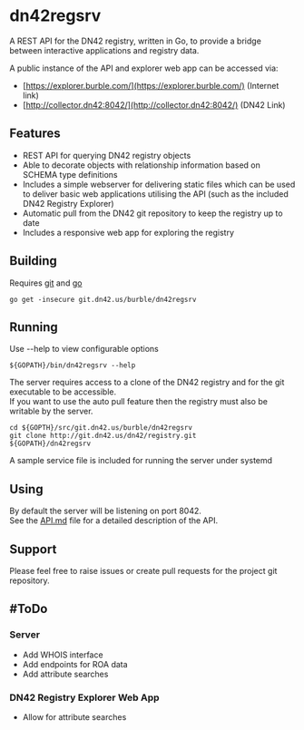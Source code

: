 # dn42regsrv

A REST API for the DN42 registry, written in Go, to provide a bridge between
interactive applications and registry data.

A public instance of the API and explorer web app can be accessed via:

* [https://explorer.burble.com/](https://explorer.burble.com/) (Internet link)
* [http://collector.dn42:8042/](http://collector.dn42:8042/) (DN42 Link)

## Features

* REST API for querying DN42 registry objects
* Able to decorate objects with relationship information based on SCHEMA type definitions
* Includes a simple webserver for delivering static files which can be used to deliver
  basic web applications utilising the API (such as the included DN42 Registry Explorer)
* Automatic pull from the DN42 git repository to keep the registry up to date
* Includes a responsive web app for exploring the registry

## Building

Requires [git](https://git-scm.com/) and [go](https://golang.org)

```
go get -insecure git.dn42.us/burble/dn42regsrv
```

## Running

Use --help to view configurable options
```
${GOPATH}/bin/dn42regsrv --help
```

The server requires access to a clone of the DN42 registry and for
the git executable to be accessible.  
If you want to use the auto pull feature then the registry must
also be writable by the server.

```
cd ${GOPTH}/src/git.dn42.us/burble/dn42regsrv
git clone http://git.dn42.us/dn42/registry.git
${GOPATH}/dn42regsrv
```

A sample service file is included for running the server under systemd

## Using

By default the server will be listening on port 8042.  
See the [API.md](API.md) file for a detailed description of the API.


## Support

Please feel free to raise issues or create pull requests for the project git repository.

## #ToDo

### Server

- Add WHOIS interface
- Add endpoints for ROA data
- Add attribute searches

### DN42 Registry Explorer Web App

- Allow for attribute searches

